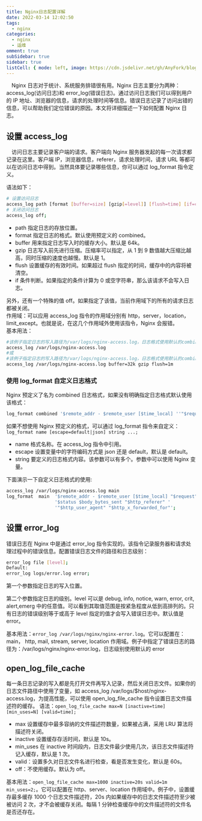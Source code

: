 ```yaml
---
title: Nginx日志配置详解
date: 2022-03-14 12:02:50
tags:
  - nginx
categories:
  - nginx
  - 运维
omment: true
subSidebar: true
sidebar: true
listCell: { mode: left, image: https://cdn.jsdelivr.net/gh/AnyFork/blog-images/markdown/202207201036989.jpg}
---
```


&emsp;Nginx 日志对于统计、系统服务排错很有用。Nginx 日志主要分为两种：access_log(访问日志)和 error_log(错误日志)。通过访问日志我们可以得到用户的 IP 地址、浏览器的信息，请求的处理时间等信息。错误日志记录了访问出错的信息，可以帮助我们定位错误的原因。本文将详细描述一下如何配置 Nginx 日志。

<!-- more -->
<Boxx/>

## 设置 access_log

&emsp;访问日志主要记录客户端的请求。客户端向 Nginx 服务器发起的每一次请求都记录在这里。客户端 IP，浏览器信息，referer，请求处理时间，请求 URL 等都可以在访问日志中得到。当然具体要记录哪些信息，你可以通过 log_format 指令定义。

语法如下：

```bash
# 设置访问日志
access_log path [format [buffer=size] [gzip[=level]] [flush=time] [if=condition]];
# 关闭访问日志
access_log off;
```

- path 指定日志的存放位置。
- format 指定日志的格式。默认使用预定义的 combined。
- buffer 用来指定日志写入时的缓存大小。默认是 64k。
- gzip 日志写入前先进行压缩。压缩率可以指定，从 1 到 9 数值越大压缩比越高，同时压缩的速度也越慢。默认是 1。
- flush 设置缓存的有效时间。如果超过 flush 指定的时间，缓存中的内容将被清空。
- if 条件判断。如果指定的条件计算为 0 或空字符串，那么该请求不会写入日志。

另外，还有一个特殊的值 off。如果指定了该值，当前作用域下的所有的请求日志都被关闭。  
作用域：可以应用 access_log 指令的作用域分别有 http，server，location，limit_except。也就是说，在这几个作用域外使用该指令，Nginx 会报错。  
基本用法：

```bash
#该例子指定日志的写入路径为/var/logs/nginx-access.log，日志格式使用默认的combined。
access_log /var/logs/nginx-access.log
#或
#该例子指定日志的写入路径为/var/logs/nginx-access.log，日志格式使用默认的combined，指定日志的缓存大小为32k，日志写入前启用gzip进行压缩，压缩比使用默认值1，缓存数据有效时间为1分钟。
access_log /var/logs/nginx-access.log buffer=32k gzip flush=1m
```

### 使用 log_format 自定义日志格式

Nginx 预定义了名为 combined 日志格式，如果没有明确指定日志格式默认使用该格式：

```bash
log_format combined '$remote_addr - $remote_user [$time_local] ''"$request" $status $body_bytes_sent ''"$http_referer" "$http_user_agent"';
```

如果不想使用 Nginx 预定义的格式，可以通过 log_format 指令来自定义：`log_format name [escape=default|json] string ...; `

- name 格式名称。在 access_log 指令中引用。
- escape 设置变量中的字符编码方式是 json 还是 default，默认是 default。
- string 要定义的日志格式内容。该参数可以有多个。参数中可以使用 Nginx 变量。

下面演示一下自定义日志格式的使用:

```bash
access_log /var/logs/nginx-access.log main
log_format  main  '$remote_addr - $remote_user [$time_local] "$request" '
                  '$status $body_bytes_sent "$http_referer" '
                  '"$http_user_agent" "$http_x_forwarded_for"';

```

## 设置 error_log

错误日志在 Nginx 中是通过 error_log 指令实现的。该指令记录服务器和请求处理过程中的错误信息。配置错误日志文件的路径和日志级别：

```bash
error_log file [level];
Default:
error_log logs/error.log error;
```

第一个参数指定日志的写入位置。

第二个参数指定日志的级别。level 可以是 debug, info, notice, warn, error, crit, alert,emerg 中的任意值。可以看到其取值范围是按紧急程度从低到高排列的。只有日志的错误级别等于或高于 level 指定的值才会写入错误日志中。默认值是 error。

基本用法：`error_log /var/logs/nginx/nginx-error.log`。它可以配置在：main， http, mail, stream, server, location 作用域。例子中指定了错误日志的路径为：/var/logs/nginx/nginx-error.log，日志级别使用默认的 error

## open_log_file_cache

每一条日志记录的写入都是先打开文件再写入记录，然后关闭日志文件。如果你的日志文件路径中使用了变量，如 access_log /var/logs/$host/nginx-access.log，为提高性能，可以使用 open_log_file_cache 指令设置日志文件描述符的缓存。
语法：`open_log_file_cache max=N [inactive=time] [min_uses=N] [valid=time];`

- max 设置缓存中最多容纳的文件描述符数量，如果被占满，采用 LRU 算法将描述符关闭。
- inactive 设置缓存存活时间，默认是 10s。
- min_uses 在 inactive 时间段内，日志文件最少使用几次，该日志文件描述符记入缓存，默认是 1 次。
- valid：设置多久对日志文件名进行检查，看是否发生变化，默认是 60s。
- off：不使用缓存。默认为 off。

基本用法：`open_log_file_cache max=1000 inactive=20s valid=1m min_uses=2;`。它可以配置在 http、server、location 作用域中。例子中，设置缓存最多缓存 1000 个日志文件描述符，20s 内如果缓存中的日志文件描述符至少被被访问 2 次，才不会被缓存关闭。每隔 1 分钟检查缓存中的文件描述符的文件名是否还存在。

<Reward/>
